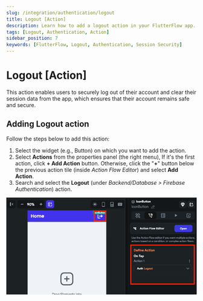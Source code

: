 ```yaml
---
slug: /integration/authentication/logout
title: Logout [Action]
description: Learn how to add a logout action in your FlutterFlow app.
tags: [Logout, Authentication, Action]
sidebar_position: 7
keywords: [FlutterFlow, Logout, Authentication, Session Security]
---
```


# Logout [Action]

This action enables users to securely log out of their account and clear their session data from the app, which ensures that their account remains safe and secure.

## Adding Logout action

Follow the steps below to add this action:

1. Select the widget (e.g., Button) on which you want to add the action.
2. Select **Actions** from the properties panel (the right menu), If it's the first action, click **+ Add Action** button. Otherwise, click the "**+**" button below the previous action tile (inside *Action Flow Editor*) and select **Add Action**.
3. Search and select the **Logout** (under *Backend/Database > Firebase Authentication*) action.

![logout](imgs/logout-action.png)